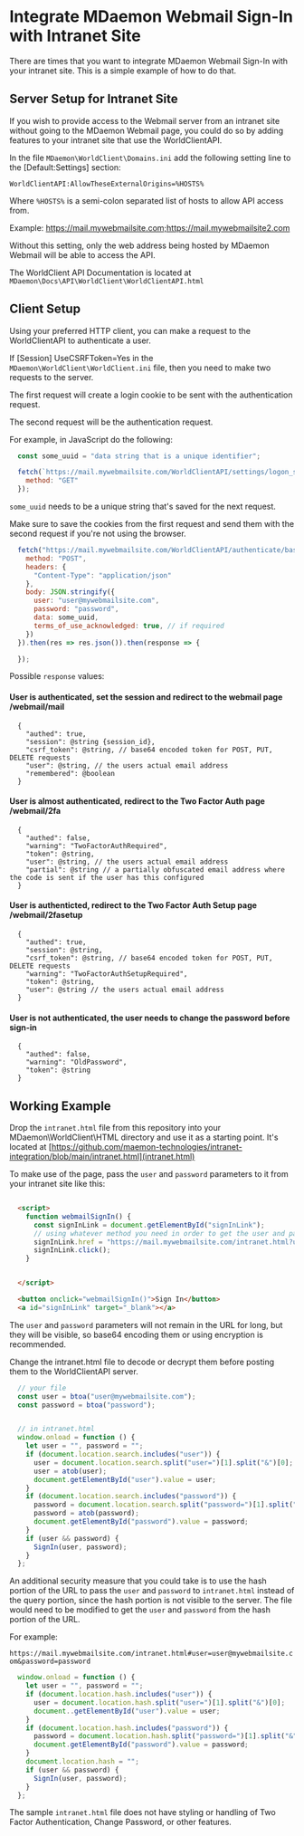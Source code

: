 # Integrate MDaemon Webmail Sign-In with Intranet Site

There are times that you want to integrate MDaemon Webmail Sign-In with your intranet site. This is a simple example of how to do that.

## Server Setup for Intranet Site
If you wish to provide access to the Webmail server from an intranet site without going to the MDaemon Webmail page, you could do so by adding features to your intranet site that use the WorldClientAPI.

In the file `MDaemon\WorldClient\Domains.ini` add the following setting line to the [Default:Settings] section:

`WorldClientAPI:AllowTheseExternalOrigins=%HOSTS%`

Where `%HOSTS%` is a semi-colon separated list of hosts to allow API access from.

Example: https://mail.mywebmailsite.com;https://mail.mywebmailsite2.com

Without this setting, only the web address being hosted by MDaemon Webmail will be able to access the API.

The WorldClient API Documentation is located at `MDaemon\Docs\API\WorldClient\WorldClientAPI.html`

## Client Setup
Using your preferred HTTP client, you can make a request to the WorldClientAPI to authenticate a user.

If [Session] UseCSRFToken=Yes in the `MDaemon\WorldClient\WorldClient.ini` file, then you need to make two requests to the server.

The first request will create a login cookie to be sent with the authentication request.

The second request will be the authentication request.

For example, in JavaScript do the following:
```javascript
  const some_uuid = "data string that is a unique identifier";

  fetch(`https://mail.mywebmailsite.com/WorldClientAPI/settings/logon_settings=login_token&data=${some_uuid}`, {
    method: "GET"
  });
```
  `some_uuid` needs to be a unique string that's saved for the next request.

  Make sure to save the cookies from the first request and send them with the second request if you're not using the browser.

```javascript
  fetch("https://mail.mywebmailsite.com/WorldClientAPI/authenticate/basic/", {
    method: "POST",
    headers: {
      "Content-Type": "application/json"
    },
    body: JSON.stringify({
      user: "user@mywebmailsite.com",
      password: "password",
      data: some_uuid,
      terms_of_use_acknowledged: true, // if required
    })
  }).then(res => res.json()).then(response => {

  });

```

Possible `response` values:

#### User is authenticated, set the session and redirect to the webmail page /webmail/mail
```
  {
    "authed": true,
    "session": @string {session_id},
    "csrf_token": @string, // base64 encoded token for POST, PUT, DELETE requests
    "user": @string, // the users actual email address
    "remembered": @boolean
  }
```
#### User is almost authenticated, redirect to the Two Factor Auth page /webmail/2fa
```
  {
    "authed": false,
    "warning": "TwoFactorAuthRequired",
    "token": @string,
    "user": @string, // the users actual email address
    "partial": @string // a partially obfuscated email address where the code is sent if the user has this configured
  }
```
#### User is authenticted, redirect to the Two Factor Auth Setup page /webmail/2fasetup
```
  {
    "authed": true,
    "session": @string,
    "csrf_token": @string, // base64 encoded token for POST, PUT, DELETE requests
    "warning": "TwoFactorAuthSetupRequired",
    "token": @string,
    "user": @string // the users actual email address
  }
```
#### User is not authenticated, the user needs to change the password before sign-in
```
  {
    "authed": false,
    "warning": "OldPassword",
    "token": @string
  }
```

## Working Example

Drop the `intranet.html` file from this repository into your MDaemon\WorldClient\HTML directory and use it as a starting point.
It's located at [https://github.com/maemon-technologies/intranet-integration/blob/main/intranet.html](intranet.html)

To make use of the page, pass the `user` and `password` parameters to it from your intranet site like this:

```html

  <script>
    function webmailSignIn() {
      const signInLink = document.getElementById("signInLink");
      // using whatever method you need in order to get the user and password
      signInLink.href = "https://mail.mywebmailsite.com/intranet.html?user=user@mywebmailsite.com&password=password";
      signInLink.click();
    }


  </script>

  <button onclick="webmailSignIn()">Sign In</button>
  <a id="signInLink" target="_blank"></a>

```
The `user` and `password` parameters will not remain in the URL for long, but they will be visible, so base64 encoding them or using encryption is recommended.

Change the intranet.html file to decode or decrypt them before posting them to the WorldClientAPI server. 

```javascript
  // your file
  const user = btoa("user@mywebmailsite.com");
  const password = btoa("password");


  // in intranet.html
  window.onload = function () {
    let user = "", password = "";
    if (document.location.search.includes("user")) {
      user = document.location.search.split("user=")[1].split("&")[0];
      user = atob(user);
      document.getElementById("user").value = user;
    }
    if (document.location.search.includes("password")) {
      password = document.location.search.split("password=")[1].split("&")[0];
      password = atob(password);
      document.getElementById("password").value = password;
    }
    if (user && password) {
      SignIn(user, password);
    }
  };
```

An additional security measure that you could take is to use the hash portion of the URL to pass the `user` and `password` to `intranet.html` instead of the query portion, since the hash portion is not visible to the server. The file would need to be modified to get the `user` and `password` from the hash portion of the URL.

For example: 

`https://mail.mywebmailsite.com/intranet.html#user=user@mywebmailsite.com&password=password`

```javascript
  window.onload = function () {
    let user = "", password = "";
    if (document.location.hash.includes("user")) {
      user = document.location.hash.split("user=")[1].split("&")[0];
      document..getElementById("user").value = user;
    }
    if (document.location.hash.includes("password")) {
      password = document.location.hash.split("password=")[1].split("&")[0];
      document.getElementById("password").value = password;
    }
    document.location.hash = "";
    if (user && password) {
      SignIn(user, password);
    }
  };
```

The sample `intranet.html` file does not have styling or handling of Two Factor Authentication, Change Password, or other features.
